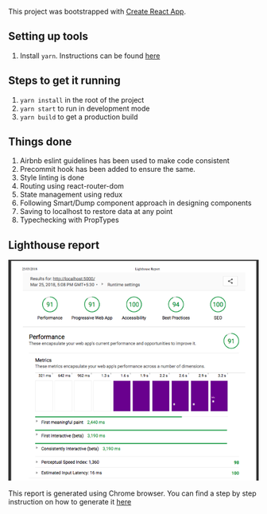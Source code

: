 This project was bootstrapped with [Create React App](https://github.com/facebookincubator/create-react-app).

## Setting up tools
  1. Install `yarn`. Instructions can be found [here](https://yarnpkg.com/lang/en/docs/install/)

## Steps to get it running
  1. `yarn install` in the root of the project
  2. `yarn start` to run in development mode
  3. `yarn build` to get a production build

## Things done
  1. Airbnb eslint guidelines has been used to make code consistent
  2. Precommit hook has been added to ensure the same.
  3. Style linting is done
  4. Routing using react-router-dom
  5. State management using redux
  6. Following Smart/Dump component approach in designing components
  7. Saving to localhost to restore data at any point
  8. Typechecking with PropTypes

  ## Lighthouse report
  ![alt text](https://raw.githubusercontent.com/varghesethomase/liqid/master/public/images/lighthouse-report.png)

  This report is generated using Chrome browser. You can find a step by step instruction on how to generate it [here](https://developers.google.com/web/tools/lighthouse/#devtools)
